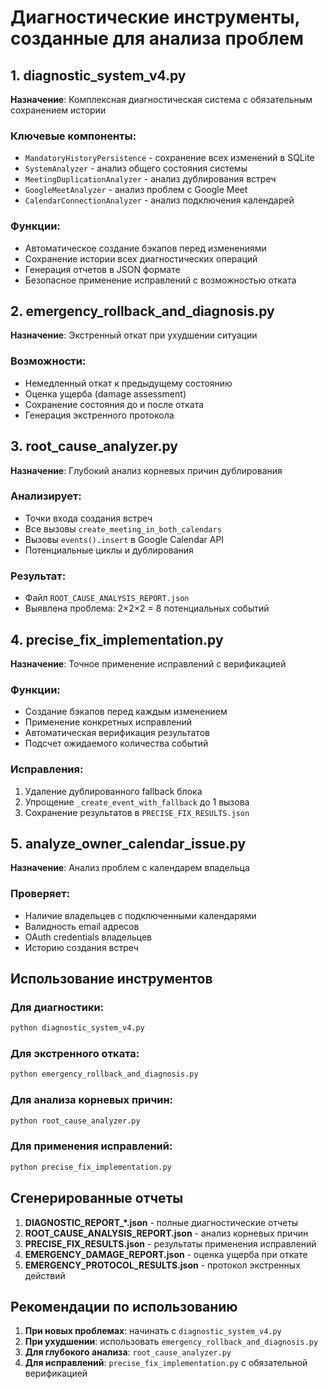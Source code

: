 # Диагностические инструменты, созданные для анализа проблем

## 1. diagnostic_system_v4.py
**Назначение**: Комплексная диагностическая система с обязательным сохранением истории

### Ключевые компоненты:
- `MandatoryHistoryPersistence` - сохранение всех изменений в SQLite
- `SystemAnalyzer` - анализ общего состояния системы
- `MeetingDuplicationAnalyzer` - анализ дублирования встреч
- `GoogleMeetAnalyzer` - анализ проблем с Google Meet
- `CalendarConnectionAnalyzer` - анализ подключения календарей

### Функции:
- Автоматическое создание бэкапов перед изменениями
- Сохранение истории всех диагностических операций
- Генерация отчетов в JSON формате
- Безопасное применение исправлений с возможностью отката

## 2. emergency_rollback_and_diagnosis.py
**Назначение**: Экстренный откат при ухудшении ситуации

### Возможности:
- Немедленный откат к предыдущему состоянию
- Оценка ущерба (damage assessment)
- Сохранение состояния до и после отката
- Генерация экстренного протокола

## 3. root_cause_analyzer.py
**Назначение**: Глубокий анализ корневых причин дублирования

### Анализирует:
- Точки входа создания встреч
- Все вызовы `create_meeting_in_both_calendars`
- Вызовы `events().insert` в Google Calendar API
- Потенциальные циклы и дублирования

### Результат:
- Файл `ROOT_CAUSE_ANALYSIS_REPORT.json`
- Выявлена проблема: 2×2×2 = 8 потенциальных событий

## 4. precise_fix_implementation.py
**Назначение**: Точное применение исправлений с верификацией

### Функции:
- Создание бэкапов перед каждым изменением
- Применение конкретных исправлений
- Автоматическая верификация результатов
- Подсчет ожидаемого количества событий

### Исправления:
1. Удаление дублированного fallback блока
2. Упрощение `_create_event_with_fallback` до 1 вызова
3. Сохранение результатов в `PRECISE_FIX_RESULTS.json`

## 5. analyze_owner_calendar_issue.py
**Назначение**: Анализ проблем с календарем владельца

### Проверяет:
- Наличие владельцев с подключенными календарями
- Валидность email адресов
- OAuth credentials владельцев
- Историю создания встреч

## Использование инструментов

### Для диагностики:
```bash
python diagnostic_system_v4.py
```

### Для экстренного отката:
```bash
python emergency_rollback_and_diagnosis.py
```

### Для анализа корневых причин:
```bash
python root_cause_analyzer.py
```

### Для применения исправлений:
```bash
python precise_fix_implementation.py
```

## Сгенерированные отчеты

1. **DIAGNOSTIC_REPORT_*.json** - полные диагностические отчеты
2. **ROOT_CAUSE_ANALYSIS_REPORT.json** - анализ корневых причин
3. **PRECISE_FIX_RESULTS.json** - результаты применения исправлений
4. **EMERGENCY_DAMAGE_REPORT.json** - оценка ущерба при откате
5. **EMERGENCY_PROTOCOL_RESULTS.json** - протокол экстренных действий

## Рекомендации по использованию

1. **При новых проблемах**: начинать с `diagnostic_system_v4.py`
2. **При ухудшении**: использовать `emergency_rollback_and_diagnosis.py`
3. **Для глубокого анализа**: `root_cause_analyzer.py`
4. **Для исправлений**: `precise_fix_implementation.py` с обязательной верификацией